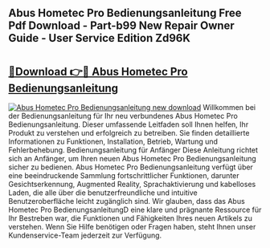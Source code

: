 ## Abus Hometec Pro Bedienungsanleitung Free Pdf Download - Part-b99 New Repair Owner Guide - User Service Edition Zd96K

# <h2><a href="http://df53uo.blite.top/?on=Abus+Hometec+Pro+Bedienungsanleitung">🔗Download 👉🔴 Abus Hometec Pro Bedienungsanleitung</a></h2>

[![Abus Hometec Pro Bedienungsanleitung new download](https://i.imgur.com/lujVjoI.png)](http://df53uo.blite.top/?on=Abus+Hometec+Pro+Bedienungsanleitung)
Willkommen bei der Bedienungsanleitung für Ihr neu verbundenes Abus Hometec Pro Bedienungsanleitung. Dieser umfassende Leitfaden soll Ihnen helfen, Ihr Produkt zu verstehen und erfolgreich zu betreiben. Sie finden detaillierte Informationen zu Funktionen, Installation, Betrieb, Wartung und Fehlerbehebung. Bedienungsanleitung für Anfänger Diese Anleitung richtet sich an Anfänger, um Ihren neuen Abus Hometec Pro Bedienungsanleitung sicher zu bedienen. Abus Hometec Pro Bedienungsanleitung verfügt über eine beeindruckende Sammlung fortschrittlicher Funktionen, darunter Gesichtserkennung, Augmented Reality, Sprachaktivierung und kabelloses Laden, die alle über die benutzerfreundliche und intuitive Benutzeroberfläche leicht zugänglich sind. Wir glauben, dass das Abus Hometec Pro BedienungsanleitungD eine klare und prägnante Ressource für Ihr Bestreben war, die Funktionen und Fähigkeiten Ihres neuen Artikels zu verstehen. Wenn Sie Hilfe benötigen oder Fragen haben, steht Ihnen unser Kundenservice-Team jederzeit zur Verfügung.
